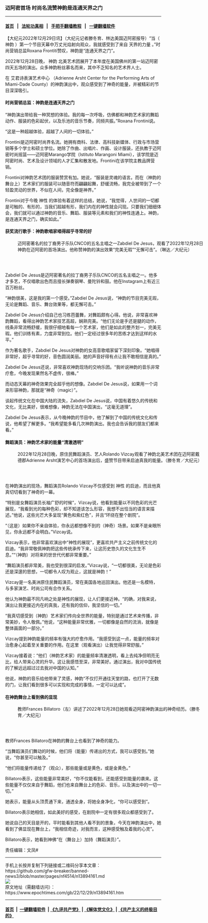 ### 迈阿密首场 时尚名流赞神韵是连通天界之门
------------------------

#### [首页](https://github.com/gfw-breaker/banned-news3/blob/master/README.md) &nbsp;&nbsp;|&nbsp;&nbsp; [法轮功真相](https://github.com/begood0513/basic/blob/master/README.md)  &nbsp;&nbsp;|&nbsp;&nbsp; [手把手翻墙教程](https://github.com/gfw-breaker/guides/wiki)  &nbsp;&nbsp;|&nbsp;&nbsp; [一键翻墙软件](https://github.com/gfw-breaker/nogfw/blob/master/README.md)  



<div><p>
 【大纪元2022年12月29日讯】（大纪元记者滕冬育、林达美国迈阿密报导）“当（
 <ok href="https://www.epochtimes.com/gb/tag/%E7%A5%9E%E9%9F%B5.html">
  神韵
 </ok>
 ）第一个节目天幕中万丈光焰射向观众，我就感受到了来自
 <ok href="https://www.epochtimes.com/gb/tag/%E5%A4%A9%E7%95%8C%E7%9A%84%E5%8A%9B%E9%87%8F.html">
  天界的力量
 </ok>
 。”时尚营销总监Roxana Frontiti赞叹，神韵是“连通天界之门”。
</p>
<p>
 2022年12月28日晚，
 <ok href="https://www.epochtimes.com/gb/tag/%E7%A5%9E%E9%9F%B5.html">
  神韵
 </ok>
 北美艺术团展开了本年度在美国佛州的第一站迈阿密四天五场的演出。众多神韵粉丝慕名而来，其中不乏知名的艺术界人士。
</p>
<p>
 在
 <ok href="https://www.epochtimes.com/gb/tag/%E8%89%BE%E5%90%9B%E8%AF%97%E8%A1%A8%E6%BC%94%E8%89%BA%E6%9C%AF%E4%B8%AD%E5%BF%83.html">
  艾君诗表演艺术中心
 </ok>
 （Adrienne Arsht Center for the Performing Arts of Miami-Dade County）的神韵演出中，观众感受到了神奇的能量，并被精彩的节目深深吸引。
</p>
<h4>
 时尚营销总监：神韵是连通天界之门
</h4>
<p>
 “神韵演出带给我一种冥想的体验。我的每一次呼吸，仿佛都和神韵艺术家的舞蹈动作、服装的色彩起伏，以及乐池的音乐节奏，同频共振。”Roxana Frontini说。
</p>
<p>
 “这是一种超越体验，超越了人间的一切体验。”
</p>
<p>
 Frontini是迈阿密时尚界名流。她拥有商科、法律、高科技新媒体、行政与市场营销等多个学士和硕士学位。她除了作曲、出唱片、作画、设计服装，还执教于迈阿密时尚摇篮——迈阿密Marango学院（Istituto Marangoni Miami），该学院是迈阿密时尚、艺术及设计领域的人才汇集和散发地。Frontini在该学院主教品牌营销。
</p>
<p>
 Frontini对神韵艺术团的服装赞赏有加。她说，“服装是灵魂的语言。而在（神韵的舞台上）艺术家们的服装可以随音符而翩翩起舞，舒缓流畅，我完全被带到了一个轻盈灵动的世界，不似在人间，完全像是神界。”
</p>
<p>
 Frontini对于今晚
 <ok href="https://www.epochtimes.com/gb/tag/%E7%A5%9E%E6%80%A7.html">
  神性
 </ok>
 的体验有着这样的总结，她说，“我觉得，人世间的一切都是可触的、有形的，当我们超越有形，我们内在的神性就会闪现。只要我们细细体会，我们就可以通过神韵的音乐、舞蹈、服装等元素和我们的神性连通上。神韵，是连通天界之门，确实如此。”
</p>
<h4>
 获奖流行歌手：神韵歌唱家唱得超乎寻常的好
</h4>
<figure aria-describedby="caption-attachment-13894168" class="wp-caption aligncenter" id="attachment_13894168" style="width: 600px">
 <ok href="https://i.epochtimes.com/assets/uploads/2022/12/id13894168-2212282319582124.jpg" target="_blank">
  <img alt="" class="size-large wp-image-13894168" src="https://i.epochtimes.com/assets/uploads/2022/12/id13894168-2212282319582124-600x400.jpg" title=""/>
 </ok>
 <br/><figcaption class="wp-caption-text" id="caption-attachment-13894168">
  迈阿密著名的拉丁裔男子乐队CNCO的五名主唱之一Zabdiel De Jesus，观看了2022年12月28日神韵在迈阿密的首场演出。他称赞神韵的演出效果“完美无瑕”“无懈可击”。（琳达／大纪元）
 </figcaption><br/>
</figure><br/>
<p>
 Zabdiel De Jesus是迈阿密著名的拉丁裔男子乐队CNCO的五名主唱之一。他多才多艺，不仅唱歌出色而且擅长弹奏钢琴、曼陀铃和鼓。他在Instagram上有近三百万粉丝。
</p>
<p>
 “神韵很美，这是我的第一个感受。”Zabdiel De Jesus说，“神韵的节目完美无瑕，无论是舞蹈、音乐、舞台效果等，都无懈可击。”
</p>
<p>
 Zabdiel De Jesus介绍自己也习练芭蕾舞，对舞蹈颇有心得。他说，非常喜欢神韵舞蹈，看得出神韵艺术家技艺高超，娴熟完美。“他们无论是手还是腿的动作，线条非常流畅舒缓，我很仔细地看每一个艺术家，他们是如此的整齐划一，完美无瑕。他们训练有素，力度非常到位。他们一定经过很多年的苦练才达到这样的水平。”
</p>
<p>
 作为著名歌手，Zabdiel De Jesus对神韵的女高音歌唱家留下深刻印象。“她唱得非常好，超乎寻常的好，音色圆润美丽。她的声音好得有点让我不敢相信是真的。”
</p>
<p>
 Zabdiel De Jesus还说，非常喜欢神韵现场的交响乐团。“我听说神韵的音乐非常疗愈，今晚发现果然名不虚传，很棒。”
</p>
<p>
 而动态天幕的神奇效果完全超乎他的想像。Zabdiel De Jesus说，如果用一个词来形容神韵，那就是“神奇（magic）”。
</p>
<p>
 谈起传统文化在中国大陆的流失，Zabdiel De Jesus说，中国有着悠久的传统和文化，无比美好，很难想像，神韵无法在中国演出，“这毫无道理”。
</p>
<p>
 Zabdiel De Jesus表示，从今晚神韵的节目中，他了解到了中国的传统文化和传说，他希望了解更多。“我希望能多看几次神韵演出。我也会告诉我的朋友们都来看。”
</p>
<h4>
 舞蹈演员：神韵艺术家的能量“清澈透明”
</h4>
<figure aria-describedby="caption-attachment-13894171" class="wp-caption aligncenter" id="attachment_13894171" style="width: 600px">
 <ok href="https://i.epochtimes.com/assets/uploads/2022/12/id13894171-2212282331332124.jpg" target="_blank">
  <img alt="" class="size-large wp-image-13894171" src="https://i.epochtimes.com/assets/uploads/2022/12/id13894171-2212282331332124-600x400.jpg" title=""/>
 </ok>
 <br/><figcaption class="wp-caption-text" id="caption-attachment-13894171">
  2022年12月28日晚，原住民舞蹈演员、艺人Rolando Vizcay观看了神韵北美艺术团在迈阿密戴德郡Adrienne Arsht演艺中心的首场演出后，盛赞节目带来启迪真我的能量。（滕冬育／大纪元）
 </figcaption><br/>
</figure><br/>
<p>
 在神韵演出的现场，舞蹈演员Rolando Vizcay不仅感受到
 <ok href="https://www.epochtimes.com/gb/tag/%E7%A5%9E%E6%80%A7.html">
  神性
 </ok>
 的启迪，而且他真真切切看到了神奇的一幕。
</p>
<p>
 “特别是女舞蹈演员长袖广舒的时候”，Vizcay说，他看到能量以不同色彩的光芒展现，“我看到光的每种色彩，却不知道该怎么形容，我想不出恰当的语言来描述。”他说，这些光芒大多呈现“黄色和紫红色”，并且“环绕在整个剧院”。
</p>
<p>
 “（这是）如果你不亲自体验，你永远都想像不到的（神奇）场景。如果不是亲眼所见，你永远都不会明白。”Vizcay说。
</p>
<p>
 Vizcay表示，他非常喜欢演出中“神性的展现”，更喜欢共产主义之前传统文化的启迪。“我非常敬佩神韵把这些传统承传下来，让这历史悠久的文化生生不息。”“（神韵）对将来的世世代代都非常重要。”
</p>
<p>
 “舞蹈演员都非常美，我也受到很深的启发。”Vizcay说，“一切都很美，无论是色彩还是深邃的思想，一切都令人叹为观止，这就是神韵！”
</p>
<p>
 Vizcay是一名美洲原住民舞蹈演员，常在美国各地巡回演出。他还是一名模特，与多家演艺、时尚公司有合作关系。
</p>
<p>
 他认为神韵最不同凡响之处是神性的展现，让人们更接近神。“的确，对我来说，演出让我更接近内在的真我，还有我的信仰，我坚信的一切。”
</p>
<p>
 “我真切感受到（神韵）艺术家们传向全世界的能量，特别是通过艺术来传播，非常美妙，令人敬佩。”他说，“这种能量非常优雅，一切都像是自然的流淌，就像是整体画面的一部分。”
</p>
<p>
 Vizcay提到神韵能量的频率有强大的疗愈作用。“我感受到这一点，能量的频率对治愈身心起着至关重要的作用。在这里（观看演出）让我觉得非常舒服。”
</p>
<p>
 Vizcay接着说：“他们（神韵艺术家）的能量频率清澈透明，看上去纯净但明亮无比，给人带来心灵的升华。这让我感悟至深，非常美好。通过演出，我对中国传统的了解远远超过过去我对中国的认知。”
</p>
<p>
 他说，神韵的音乐给他带来了灵感，神韵“不仅打开通往天堂的路，也打开了无数的门，让我们看到很多可以实现和完成的事情，一定可以达成”。
</p>
<h4>
 在神韵舞台上看到佛的显现
</h4>
<figure aria-describedby="caption-attachment-13894178" class="wp-caption aligncenter" id="attachment_13894178" style="width: 600px">
 <ok href="https://i.epochtimes.com/assets/uploads/2022/12/id13894178-2212282331392124.jpg" target="_blank">
  <img alt="" class="size-large wp-image-13894178" src="https://i.epochtimes.com/assets/uploads/2022/12/id13894178-2212282331392124-600x400.jpg" title=""/>
 </ok>
 <br/><figcaption class="wp-caption-text" id="caption-attachment-13894178">
  教师Frances Billatoro（左）讲述了2022年12月28日她观看迈阿密神韵演出的神奇经历。（滕冬育／大纪元）
 </figcaption><br/>
</figure><br/>
<p>
 教师Frances Billatoro在神韵的舞台上也看到了神奇的能力。
</p>
<p>
 “当舞蹈演员们舞动的时候，他们将（能量）传递出的方式，我可以感受到。”她说，“你甚至可以触及。”
</p>
<p>
 “他们将能量传递给了（观众），那些能量或是黄色，或是金黄色。”
</p>
<p>
 Billatoro表示，这些能量非常美好，“你不仅能看到，还能感受到能量的袭来。这些能量不仅仅来自于舞蹈，他们也来自舞台上的色彩、音乐，以及演出中的一切一切。”
</p>
<p>
 她表示，能量从头顶贯通下来，通透全身，将她全身净化，“你可以感受到”。
</p>
<p>
 Billatoro表示她相信，如此美好的感受，在剧院中一定有很多观众都感受到了。
</p>
<p>
 她说自己的天目是开的，平时能看到其他人看不到的景象，今天在神韵演出中，她看到了佛显现在舞台上，“我相信奇迹，对我而言，这种感受触及着我的心灵”。
</p>
<p>
 Billatoro表示，她看到神佛“在（舞台上）加持（舞蹈演员）”。
</p>
<p>
 责任编辑：文凤#
</p>
</div>
<hr/>
手机上长按并复制下列链接或二维码分享本文章：<br/>
https://github.com/gfw-breaker/banned-news3/blob/master/pages/nf4514/n13894161.md <br/>
<a href='https://github.com/gfw-breaker/banned-news3/blob/master/pages/nf4514/n13894161.md'><img src='https://github.com/gfw-breaker/banned-news3/blob/master/pages/nf4514/n13894161.md.png'/></a> <br/>
原文地址（需翻墙访问）：https://www.epochtimes.com/gb/22/12/29/n13894161.htm


------------------------
#### [首页](https://github.com/gfw-breaker/banned-news3/blob/master/README.md) &nbsp;|&nbsp; [一键翻墙软件](https://github.com/gfw-breaker/nogfw/blob/master/README.md) &nbsp;| [《九评共产党》](https://github.com/gfw-breaker/9ping.md/blob/master/README.md#九评之一评共产党是什么) | [《解体党文化》](https://github.com/gfw-breaker/jtdwh.md/blob/master/README.md) | [《共产主义的终极目的》](https://github.com/gfw-breaker/gczydzjmd.md/blob/master/README.md)


<img src='http://gfw-breaker.win/banned-news3/pages/nf4514/n13894161.md' width='0px' height='0px'/>